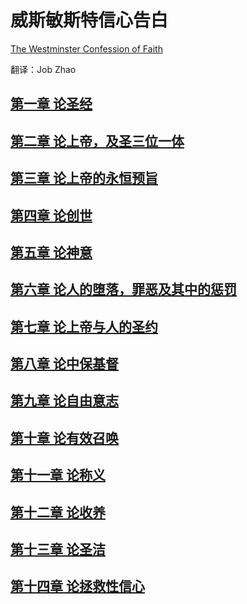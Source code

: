 # 威斯敏斯特信心告白

[The Westminster Confession of Faith](https://westminsterstandards.org/westminster-confession-of-faith/)


翻译：Job Zhao

## [第一章 论圣经](https://zhao-bob.github.io/WCF/chapter1)

## [第二章 论上帝，及圣三位一体](https://zhao-bob.github.io/WCF/chapter2)

## [第三章 论上帝的永恒预旨](https://zhao-bob.github.io/WCF/chapter3)

## [第四章 论创世](https://zhao-bob.github.io/WCF/chapter4)

## [第五章 论神意](https://zhao-bob.github.io/WCF/chapter5)

## [第六章 论人的堕落，罪恶及其中的惩罚](https://zhao-bob.github.io/WCF/chapter6)

## [第七章 论上帝与人的圣约](https://zhao-bob.github.io/WCF/chapter7)

## [第八章 论中保基督](https://zhao-bob.github.io/WCF/chapter8)

## [第九章 论自由意志](https://zhao-bob.github.io/WCF/chapter9)

## [第十章 论有效召唤](https://zhao-bob.github.io/WCF/chapter10)

## [第十一章 论称义](https://zhao-bob.github.io/WCF/chapter11)

## [第十二章 论收养](https://zhao-bob.github.io/WCF/chapter12)

## [第十三章 论圣洁](https://zhao-bob.github.io/WCF/chapter13)

## [第十四章 论拯救性信心](https://zhao-bob.github.io/WCF/chapter14)




